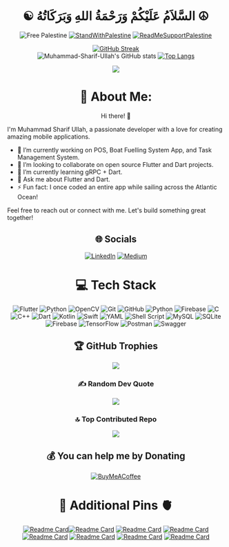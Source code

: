 <h1 align=center>☯ السَّلاَمُ عَلَيْكُمْ وَرَحْمَةُ اللهِ وَبَرَكَاتُهُ ☮</h1>

<div align=center> 
 

 ![Free Palestine](https://img.shields.io/badge/FreePalestine-%F0%9F%87%B5%F0%9F%87%B8%20Tech_For_Palestine-D83838?labelColor=01B861&color=D83838&link=https%3A%2F%2Ftechforpalestine.org%2Flearn-more)
[![StandWithPalestine](https://raw.githubusercontent.com/Safouene1/support-palestine-banner/master/StandWithPalestine.svg)](https://techforpalestine.org/learn-more)
 [![ReadMeSupportPalestine](https://raw.githubusercontent.com/Safouene1/support-palestine-banner/master/banner-support.svg)](https://github.com/Safouene1/support-palestine-banner)
 
[![GitHub Streak](https://streak-stats.demolab.com/?user=Muhammad-Sharif-Ullah&theme=vision-friendly-dark&card_width=800)](https://github.com/Muhammad-Sharif-Ullah?tab=repositories)             
![Muhammad-Sharif-Ullah's GitHub stats](https://github-readme-stats.vercel.app/api?username=Muhammad-Sharif-Ullah&show_icons=true&count_private=true&theme=codeSTACKr&card_width=800&show=reviews,discussions_started,discussions_answered,prs_merged,prs_merged_percentage)
 [![Top Langs](https://github-readme-stats.vercel.app/api/top-langs/?username=Muhammad-Sharif-Ullah&layout=donut&theme=vision-friendly-dark&card_width=750)](https://github.com/Muhammad-Sharif-Ullah?tab=repositories)
 
 [![](https://visitcount.itsvg.in/api?id=Muhammad-Sharif-Ullah&icon=0&color=3)](https://visitcount.itsvg.in)


# 💫 About Me:
Hi there! 👋
<div align=left> 
I'm Muhammad Sharif Ullah, a passionate developer with a love for creating amazing mobile applications.

- 🔭 I’m currently working on POS, Boat Fuelling System App, and Task Management System.
- 👯 I’m looking to collaborate on open source Flutter and Dart projects.
- 🌱 I’m currently learning gRPC + Dart.
- 💬 Ask me about Flutter and Dart.
- ⚡ Fun fact: I once coded an entire app while sailing across the Atlantic Ocean!

Feel free to reach out or connect with me. Let's build something great together!
</div> 

## 🌐 Socials
[![LinkedIn](https://img.shields.io/badge/LinkedIn-%230077B5.svg?logo=linkedin&logoColor=white)](https://linkedin.com/in/https://www.linkedin.com/in/md-sharif-ullah) [![Medium](https://img.shields.io/badge/Medium-12100E?logo=medium&logoColor=white)](https://medium.com/@https://medium.com/@sharif.dev.bd) 

# 💻 Tech Stack
![Flutter](https://img.shields.io/badge/Flutter-%2302569B.svg?style=flat&logo=Flutter&logoColor=white) ![Python](https://img.shields.io/badge/python-3670A0?style=flat&logo=python&logoColor=ffdd54) ![OpenCV](https://img.shields.io/badge/opencv-%23white.svg?style=flat&logo=opencv&logoColor=white) ![Git](https://img.shields.io/badge/git-%23F05033.svg?style=flat&logo=git&logoColor=white) ![GitHub](https://img.shields.io/badge/github-%23121011.svg?style=flat&logo=github&logoColor=white) ![Python](https://img.shields.io/badge/python-3670A0?style=flat&logo=python&logoColor=ffdd54) ![Firebase](https://img.shields.io/badge/firebase-a08021?style=flat&logo=firebase&logoColor=ffcd34) ![C](https://img.shields.io/badge/c-%2300599C.svg?style=flat&logo=c&logoColor=white) ![C++](https://img.shields.io/badge/c++-%2300599C.svg?style=flat&logo=c%2B%2B&logoColor=white) ![Dart](https://img.shields.io/badge/dart-%230175C2.svg?style=flat&logo=dart&logoColor=white) ![Kotlin](https://img.shields.io/badge/kotlin-%237F52FF.svg?style=flat&logo=kotlin&logoColor=white) ![Swift](https://img.shields.io/badge/swift-F54A2A?style=flat&logo=swift&logoColor=white) ![YAML](https://img.shields.io/badge/yaml-%23ffffff.svg?style=flat&logo=yaml&logoColor=151515) ![Shell Script](https://img.shields.io/badge/shell_script-%23121011.svg?style=flat&logo=gnu-bash&logoColor=white) ![MySQL](https://img.shields.io/badge/mysql-4479A1.svg?style=flat&logo=mysql&logoColor=white) ![SQLite](https://img.shields.io/badge/sqlite-%2307405e.svg?style=flat&logo=sqlite&logoColor=white) ![Firebase](https://img.shields.io/badge/firebase-a08021?style=flat&logo=firebase&logoColor=ffcd34) ![TensorFlow](https://img.shields.io/badge/TensorFlow-%23FF6F00.svg?style=flat&logo=TensorFlow&logoColor=white) ![Postman](https://img.shields.io/badge/Postman-FF6C37?style=flat&logo=postman&logoColor=white) ![Swagger](https://img.shields.io/badge/-Swagger-%23Clojure?style=flat&logo=swagger&logoColor=white)


## 🏆 GitHub Trophies
![](https://github-profile-trophy.vercel.app/?username=Muhammad-Sharif-Ullah&theme=radical&no-frame=false&no-bg=false&margin-w=4)

### ✍️ Random Dev Quote
![](https://quotes-github-readme.vercel.app/api?type=horizontal&theme=radical)

### 🔝 Top Contributed Repo
![](https://github-contributor-stats.vercel.app/api?username=Muhammad-Sharif-Ullah&limit=5&theme=radical&combine_all_yearly_contributions=true)


  ## 💰 You can help me by Donating
  [![BuyMeACoffee](https://img.shields.io/badge/Buy%20Me%20a%20Coffee-ffdd00?style=for-the-badge&logo=buy-me-a-coffee&logoColor=black)](https://buymeacoffee.com/https://www.buymeacoffee.com/sharifdev) 

<h1 align=center>🧠 Additional Pins 🫀</h1>

[![Readme Card](https://github-readme-stats.vercel.app/api/pin/?username=Muhammad-Sharif-Ullah&theme=vision-friendly-dark&repo=Flutter-Football-Live-Score-App)](https://github.com/Muhammad-Sharif-Ullah/Flutter-Football-Live-Score-App)[![Readme Card](https://github-readme-stats.vercel.app/api/pin/?username=Muhammad-Sharif-Ullah&theme=codeSTACKr&repo=flutter_ar)](https://github.com/Muhammad-Sharif-Ullah/flutter_ar)
[![Readme Card](https://github-readme-stats.vercel.app/api/pin/?username=Muhammad-Sharif-Ullah&theme=codeSTACKr&repo=Online-Judge-Problems)](https://github.com/Muhammad-Sharif-Ullah/Online-Judge-Problems)
[![Readme Card](https://github-readme-stats.vercel.app/api/pin/?username=Muhammad-Sharif-Ullah&theme=codeSTACKr&repo=eshop)](https://github.com/Muhammad-Sharif-Ullah/eshop)
[![Readme Card](https://github-readme-stats.vercel.app/api/pin/?username=Muhammad-Sharif-Ullah&theme=codeSTACKr&repo=food_delivery)](https://github.com/Muhammad-Sharif-Ullah/food_delivery)
[![Readme Card](https://github-readme-stats.vercel.app/api/pin/?username=Muhammad-Sharif-Ullah&theme=codeSTACKr&repo=letterboxd)](https://github.com/Muhammad-Sharif-Ullah/letterboxd)
[![Readme Card](https://github-readme-stats.vercel.app/api/pin/?username=Muhammad-Sharif-Ullah&theme=codeSTACKr&repo=grpc_project)](https://github.com/Muhammad-Sharif-Ullah/grpc_project)
[![Readme Card](https://github-readme-stats.vercel.app/api/pin/?username=Muhammad-Sharif-Ullah&repo=Flutter-Interview&theme=vision-friendly-dark)](https://github.com/Muhammad-Sharif-Ullah/Flutter-Interview)
<div align=center> 

